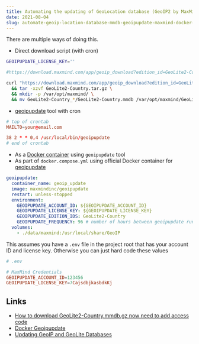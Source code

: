```yaml
---
title: Automating the updating of GeoLocation database (GeoIP2 by MaxMind)
date: 2021-08-04
slug: automate-geoip-location-database-mmdb-geoipupdate-maxmind-docker-compose-cron-direct-download
---
```


There are multiple ways of doing this.

- Direct download script (with cron)

```bash
GEOIPUPDATE_LICENSE_KEY=''

#https://download.maxmind.com/app/geoip_download?edition_id=GeoLite2-Country&license_key=${GEOIPUPDATE_LICENSE_KEY}&suffix=tar.gz

curl "https://download.maxmind.com/app/geoip_download?edition_id=GeoLite2-Country&license_key=${GEOIPUPDATE_LICENSE_KEY}&suffix=tar.gz" -o GeoLite2-Country.tar.gz \
  && tar -xzvf GeoLite2-Country.tar.gz \
  && mkdir -p /var/opt/maxmind/ \
  && mv GeoLite2-Country_*/GeoLite2-Country.mmdb /var/opt/maxmind/GeoLite2-Country.mmdb
```

- [geoipupdate](https://dev.maxmind.com/geoip/updating-databases) tool with cron

```conf
# top of crontab
MAILTO=your@email.com

38 2 * * 0,4 /usr/local/bin/geoipupdate
# end of crontab
```

- As a [Docker container](https://github.com/whitfin/docker-geoipupdate) using `geoipupdate` tool
- As part of `docker.compose.yml` using official Docker container for [geoipupdate](https://hub.docker.com/r/maxmindinc/geoipupdate)

```yml
geoipupdate:
  container_name: geoip_update
  image: maxmindinc/geoipupdate
  restart: unless-stopped
  environment:
    GEOIPUPDATE_ACCOUNT_ID: ${GEOIPUPDATE_ACCOUNT_ID}
    GEOIPUPDATE_LICENSE_KEY: ${GEOIPUPDATE_LICENSE_KEY}
    GEOIPUPDATE_EDITION_IDS: GeoLite2-Country
    GEOIPUPDATE_FREQUENCY: 96 # number of hours between geoipupdate runs, 96 is four days, GeoIP2 Country is update twice weekly on Tuesdays and Fridays
  volumes:
    - ./data/maxmind:/usr/local/share/GeoIP
```

This assumes you have a `.env` file in the project root that has your account ID and license key. Otherwise you can just hard code these values

```conf
# .env

# MaxMind Credentials
GEOIPUPDATE_ACCOUNT_ID=123456
GEOIPUPDATE_LICENSE_KEY=7CajsdbjkasbdkKj
```

## Links

- [How to download GeoLite2-Country.mmdb.gz now need to add access code](https://stackoverflow.com/questions/59946333/how-to-download-geolite2-country-mmdb-gz-now-need-to-add-access-code)
- [Docker Geoipupdate](https://github.com/whitfin/docker-geoipupdate)
- [Updating GeoIP and GeoLite Databases](https://dev.maxmind.com/geoip/updating-databases)
